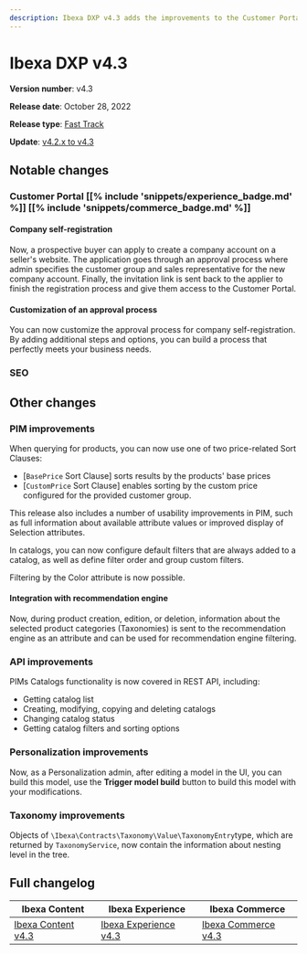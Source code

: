 ```yaml
---
description: Ibexa DXP v4.3 adds the improvements to the Customer Portal, PIM and SEO.
---
```


# Ibexa DXP v4.3

**Version number**: v4.3

**Release date**: October 28, 2022

**Release type**: [Fast Track](https://support.ibexa.co/Public/service-life)

**Update**: [v4.2.x to v4.3]()

## Notable changes

### Customer Portal [[% include 'snippets/experience_badge.md' %]] [[% include 'snippets/commerce_badge.md' %]]

#### Company self-registration

Now, a prospective buyer can apply to create a company account on a seller's website.
The application goes through an approval process
where admin specifies the customer group and sales representative for the new company account.
Finally, the invitation link is sent back to the applier to finish the registration process
and give them access to the Customer Portal.

#### Customization of an approval process

You can now customize the approval process for company self-registration.
By adding additional steps and options, you can build a process that perfectly meets your business needs.

### SEO

## Other changes

### PIM improvements

When querying for products, you can now use one of two price-related Sort Clauses:

- [`BasePrice` Sort Clause] sorts results by the products' base prices
- [`CustomPrice` Sort Clause] enables sorting by the custom price configured for the provided customer group.

This release also includes a number of usability improvements in PIM,
such as full information about available attribute values or improved display of Selection attributes.

In catalogs, you can now configure default filters that are always added to a catalog,
as well as define filter order and group custom filters.

Filtering by the Color attribute is now possible.

#### Integration with recommendation engine

Now, during product creation, edition, or deletion, information about the selected product categories (Taxonomies) is sent to the recommendation engine as an attribute and can
be used for recommendation engine filtering.

### API improvements

PIMs Catalogs functionality is now covered in REST API, including:

- Getting catalog list
- Creating, modifying, copying and deleting catalogs
- Changing catalog status
- Getting catalog filters and sorting options

### Personalization improvements

Now, as a Personalization admin, after editing a model in the UI, you can build this model, use the **Trigger model build** button to build this model 
with your modifications.

### Taxonomy improvements

Objects of `\Ibexa\Contracts\Taxonomy\Value\TaxonomyEntry`type,
which are returned by `TaxonomyService`, now contain the information about nesting level in the tree.

## Full changelog

| Ibexa Content  | Ibexa Experience  | Ibexa Commerce |
|--------------|------------|------------|
| [Ibexa Content v4.3](https://github.com/ibexa/content/releases/tag/v4.3.0) | [Ibexa Experience v4.3](https://github.com/ibexa/experience/releases/tag/v4.3.0) | [Ibexa Commerce v4.3](https://github.com/ibexa/commerce/releases/tag/v4.3.0)|
